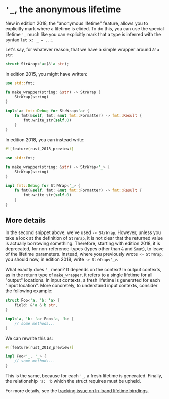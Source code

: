 # `'_`, the anonymous lifetime

New in edition 2018, the "anonymous lifetime" feature, allows you to explicitly
mark where a lifetime is elided. To do this, you can use the special lifetime
`'_` much like you can explicitly mark that a type is inferred with the syntax
`let x: _ = ..;`.

Let's say, for whatever reason, that we have a simple wrapper around `&'a str`:

```rust
struct StrWrap<'a>(&'a str);
```

In edition 2015, you might have written:

```rust
use std::fmt;

fn make_wrapper(string: &str) -> StrWrap {
    StrWrap(string)
}

impl<'a> fmt::Debug for StrWrap<'a> {
    fn fmt(&self, fmt: &mut fmt::Formatter) -> fmt::Result {
        fmt.write_str(self.0)
    }
}
```

In edition 2018, you can instead write:

```rust
#![feature(rust_2018_preview)]

use std::fmt;

fn make_wrapper(string: &str) -> StrWrap<'_> {
    StrWrap(string)
}

impl fmt::Debug for StrWrap<'_> {
    fn fmt(&self, fmt: &mut fmt::Formatter) -> fmt::Result {
        fmt.write_str(self.0)
    }
}
```

## More details

In the second snippet above, we've used `-> StrWrap`.
However, unless you take a look at the definition of `StrWrap`,
it is not clear that the returned value is actually borrowing something.
Therefore, starting with edition 2018, it is deprecated, for non-reference-types
(types other than `&` and `&mut`), to leave of the lifetime parameters.
Instead, where you previously wrote `-> StrWrap`,
you should now, in edition 2018, write `-> StrWrap<'_>`.

What exactly does `'_` mean? It depends on the context!
In output contexts, as in the return type of `make_wrapper`,
it refers to a single lifetime for  all "output" locations.
In input contexts, a fresh lifetime is generated for each "input location".
More concretely, to understand input contexts, consider the following example:

```rust
struct Foo<'a, 'b: 'a> {
    field: &'a &'b str,
}

impl<'a, 'b: 'a> Foo<'a, 'b> {
    // some methods...
}
```

We can rewrite this as:

```rust
#![feature(rust_2018_preview)]

impl Foo<'_, '_> {
    // some methods...
}
```

This is the same, because for each `'_`, a fresh lifetime is generated.
Finally, the relationship `'a: 'b` which the struct requires must be upheld.

For more details, see the [tracking issue on In-band lifetime bindings](https://github.com/rust-lang/rust/issues/44524).
